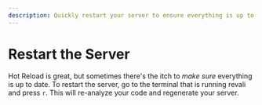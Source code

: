 ```yaml
---
description: Quickly restart your server to ensure everything is up to date
---
```


# Restart the Server

Hot Reload is great, but sometimes there's the itch to _make sure_ everything is up to date. To restart the server, go to the terminal that is running revali and press `r`. This will re-analyze your code and regenerate your server.
